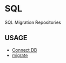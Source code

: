 # SQL

SQL Migration Repositories

## USAGE

- [Connect DB](./documents/connect.md)
- [migrate](./documents/migrate.md)
